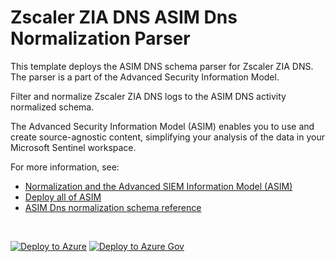 # Zscaler ZIA DNS ASIM Dns Normalization Parser

This template deploys the ASIM DNS schema parser for Zscaler ZIA DNS. The parser is a part of the Advanced Security Information Model.

Filter and normalize Zscaler ZIA DNS logs to the ASIM DNS activity normalized schema.


The Advanced Security Information Model (ASIM) enables you to use and create source-agnostic content, simplifying your analysis of the data in your Microsoft Sentinel workspace.

For more information, see:

- [Normalization and the Advanced SIEM Information Model (ASIM)](https://aka.ms/AboutASIM)
- [Deploy all of ASIM](https://aka.ms/DeployASIM)
- [ASIM Dns normalization schema reference](https://aka.ms/ASimDnsDoc)

<br>

[![Deploy to Azure](https://aka.ms/deploytoazurebutton)](https://portal.azure.com/#create/Microsoft.Template/uri/https%3A%2F%2Fraw.githubusercontent.com%2FAzure%2FAzure-Sentinel%2Fmaster%2FParsers%2FASimDns%2FARM%2FvimDnszScalerZIA%2FvimDnszScalerZIA.json) [![Deploy to Azure Gov](https://aka.ms/deploytoazuregovbutton)](https://portal.azure.us/#create/Microsoft.Template/uri/https%3A%2F%2Fraw.githubusercontent.com%2FAzure%2FAzure-Sentinel%2Fmaster%2FParsers%2FASimDns%2FARM%2FvimDnszScalerZIA%2FvimDnszScalerZIA.json)
